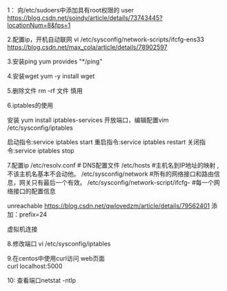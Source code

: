 1： 向/etc/sudoers中添加具有root权限的 user 
https://blog.csdn.net/soindy/article/details/73743445?locationNum=8&fps=1

2.配置ip，开机自动联网
vi /etc/sysconfig/network-scripts/ifcfg-ens33
https://blog.csdn.net/max_cola/article/details/78902597

3.安装ping 
yum provides "*/ping"

4.安装wget
yum -y install wget

5.删除文件
rm -rf 文件  慎用

6.iptables的使用

安装 yum install iptables-services
开放端口，编辑配置vim /etc/sysconfig/iptables

启动指令:service iptables start 
重启指令:service iptables restart 
关闭指令:service iptables stop

7.配置ip
/etc/resolv.conf # DNS配置文件
/etc/hosts        #主机名到IP地址的映射 ,不该主机名基本不会动他。
/etc/sysconfig/network   #所有的网络接口和路由信息，网关只有最后一个有效。
/etc/sysconfig/network-script/ifcfg-<interface-name>      #每一个网络接口的配置信息

unreachable
https://blog.csdn.net/qwlovedzm/article/details/79562401
添加：prefix=24

虚拟机连接

8.修改端口
vi /etc/sysconfig/iptables

9.在centos中使用curl访问 web页面  
curl localhost:5000

10: 查看端口netstat -ntlp



